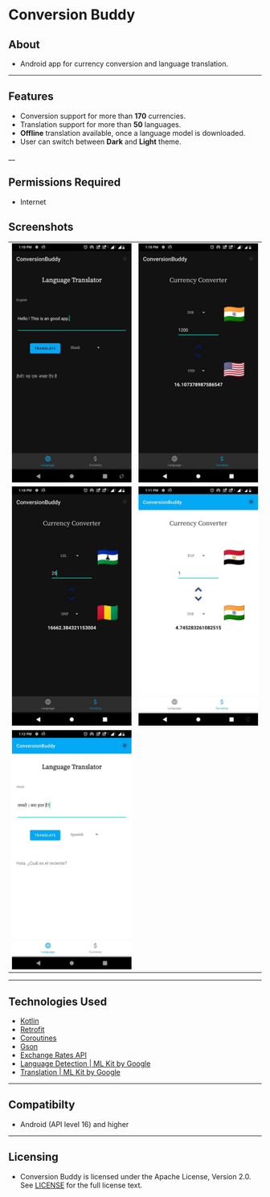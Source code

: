 # Conversion Buddy


## About

* Android app for currency conversion and language translation.
___

## Features

* Conversion support for more than **170** currencies.
* Translation support for more than **50** languages.
* **Offline** translation available, once a language model is downloaded.
* User can switch between **Dark** and **Light** theme.

__


## Permissions Required

* Internet


## Screenshots

<table>
  <tr>
    <td><img src="https://github.com/sreshtha10/ConversionBuddy/blob/master/screenshots/s1.jpg" ></td>
    <td><img src="https://github.com/sreshtha10/ConversionBuddy/blob/master/screenshots/s2.jpg"></td>
  
  </tr>
    <tr>
    <td><img src="https://github.com/sreshtha10/ConversionBuddy/blob/master/screenshots/s3.jpg"></td>
    <td><img src="https://github.com/sreshtha10/ConversionBuddy/blob/master/screenshots/s4.jpg"></td>

  </tr>
   <tr>
    <td><img src="https://github.com/sreshtha10/ConversionBuddy/blob/master/screenshots/s5.jpg" >
    </td>
  </tr>

 </table>

___


## Technologies Used
  
  * [Kotlin](https://kotlinlang.org/docs/home.html)
  * [Retrofit](https://square.github.io/retrofit/)
  * [Coroutines](https://developer.android.com/kotlin/coroutines)
  * [Gson](https://github.com/google/gson)
  * [Exchange Rates API](https://exchangerate.host/#/#our-services)
  * [Language Detection | ML Kit by Google]()
  * [Translation | ML Kit by Google](https://developers.google.com/ml-kit/language/translation/android)
 
___

## Compatibilty 

* Android (API level 16) and higher

___


## Licensing

* Conversion Buddy is licensed under the Apache License, Version 2.0. See [LICENSE](https://github.com/sreshtha10/Jokex/blob/master/LICENSE) for the full license text.
